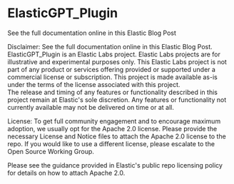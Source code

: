 # ElasticGPT_Plugin

See the full documentation online in this Elastic Blog Post



















Disclaimer:
See the full documentation online in this Elastic Blog Post.
ElasticGPT_Plugin is an Elastic Labs project. Elastic Labs projects are for illustrative and experimental purposes only. This Elastic Labs project is not part of any product or services offering provided or supported under a commercial license or subscription. This project is made available as-is under the terms of the license associated with this project.  
The release and timing of any features or functionality described in this project remain at Elastic's sole discretion. Any features or functionality not currently available may not be delivered on time or at all. 

License:
To get full community engagement and to encourage maximum adoption, we usually opt for the Apache 2.0 license. Please provide the necessary License and Notice files to attach the Apache 2.0 license to the repo.  If you would like to use a different license, please escalate to the Open Source Working Group.

Please see the guidance provided in Elastic's  public repo licensing policy for details on how to attach Apache 2.0.   
